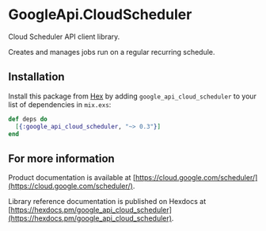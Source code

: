 # GoogleApi.CloudScheduler

Cloud Scheduler API client library.

Creates and manages jobs run on a regular recurring schedule.

## Installation

Install this package from [Hex](https://hex.pm) by adding
`google_api_cloud_scheduler` to your list of dependencies in `mix.exs`:

```elixir
def deps do
  [{:google_api_cloud_scheduler, "~> 0.3"}]
end
```

## For more information

Product documentation is available at [https://cloud.google.com/scheduler/](https://cloud.google.com/scheduler/).

Library reference documentation is published on Hexdocs at
[https://hexdocs.pm/google_api_cloud_scheduler](https://hexdocs.pm/google_api_cloud_scheduler).

